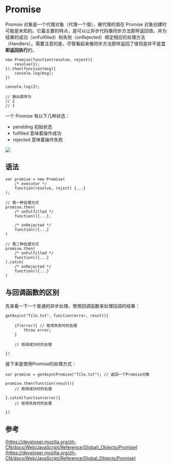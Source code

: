 # Promise

Promise 对象是一个代理对象（代理一个值），被代理的值在 Promise 对象创建时可能是未知的。它最主要的特点，是可以让异步代码像同步方法那样返回值，并为结果的成功（onFulfilled）和失败（onRejected）绑定相应的处理方法（Handlers）。需要注意的是，尽管看起来像同步方法那样返回了值但是并不是**立即返回执行**的。

```
new Promise(function(resolve, reject){
    resolve(1);
}).then(function(msg){
    console.log(msg);
})

console.log(2);

// 输出顺序为
// 2
// 1
```

一个 Promise 有以下几种状态：

* pendding 初始状态
* fulfilled 意味着操作成功
* rejected 意味着操作失败

![](https://mdn.mozillademos.org/files/8633/promises.png)



## 语法

```
var promise = new Promise(
    /* executor */
    function(resolve, reject) {...}
);

// 第一种处理方式
promise.then(
    /* onFulfilled */
    function(){...},
    
    /* onRejected */
    function(){...}
)

// 第二种处理方式
promise.then(
    /* onFulfilled */
    function(){...}
).catch(
    /* onRejected */
    function(){...}
)
```

## 与回调函数的区别

先来看一下一个普通的异步处理，使用回调函数来处理回调的结果：

```
getAsycn("file.txt", function(error, result){
    
    if(error){ // 取得失败时的处理
        throw error;
    }
    
    // 取得成功时的处理
    
})
```

接下来是使用Promise的处理方式：

```
var promise = getAsyncPromise("file.txt"); // 返回一个Promise对象

promise.then(function(result){
    // 取得成功时的处理
    
}.catch(function(error){
    // 取得失败时的处理
    
})
```

## 参考

[https://developer.mozilla.org/zh-CN/docs/Web/JavaScript/Reference/Global\_Objects/Promise](https://developer.mozilla.org/zh-CN/docs/Web/JavaScript/Reference/Global_Objects/Promise)



